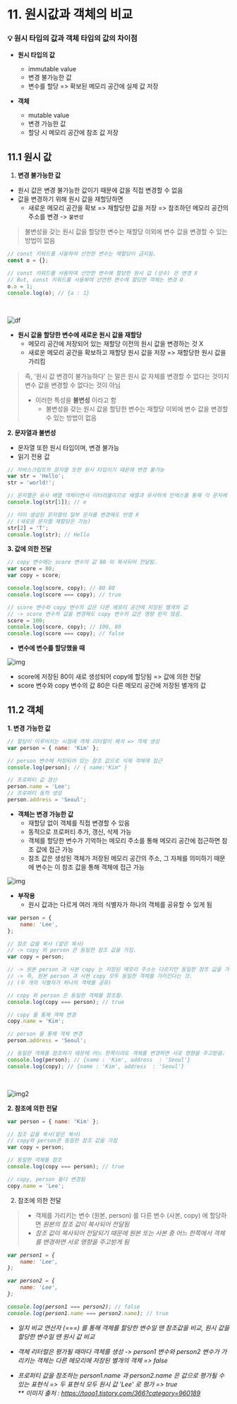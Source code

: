 # 11. 원시값과 객체의 비교

### 💡 원시 타입의 값과 객체 타입의 값의 차이점

- **원시 타입의 값**
  - immutable value
  - 변경 불가능한 값
  - 변수를 할당 => 확보된 메모리 공간에 실제 값 저장
- **객체**

  - mutable value
  - 변경 가능한 값
  - 할당 시 메모리 공간에 참조 값 저장

## 11.1 원시 값

1. **변경 불가능한 값**

- 원시 값은 변경 불가능한 값이기 때문에 값을 직접 변경할 수 없음
- 값을 변경하기 위해 원시 값을 재할당하면
  - 새로운 메모리 공간을 확보 => 재할당한 값을 저장 => 참조하던 메모리 공간의 주소를 변경
    -> `불변성`

> 불변성을 갖는 원시 값을 할당한 변수는 재할당 이외에 변수 값을 변경할 수 있는 방법이 없음

```js
// const 키워드를 사용하여 선언한 변수는 재할당이 금지됨.
const o = {};

// const 키워드를 사용하여 선언한 변수에 할당한 원시 값 (상수) 은 변경 X
// But, const 키워드를 사용하여 선언한 변수에 할당한 객체는 변경 O
o.a = 1;
console.log(o); // {a : 1}
```

<br>

![df](https://blog.kakaocdn.net/dn/bGnhFj/btrdpqzpKIE/DAs9hoDetuuljcQkhRPCk1/img.jpg)

- **원시 값을 할당한 변수에 새로운 원시 값을 재할당**
  - 메모리 공간에 저장되어 있는 재할당 이전의 원시 값을 변경하는 것 X
  - 새로운 메모리 공간을 확보하고 재할당 원시 값을 저장 => 재할당한 원시 값을 가리킴

> 즉, '원시 값 변경이 불가능하다' 는 말은 원시 값 자체를 변경할 수 없다는 것이지 변수 값을 변경할 수 없다는 것이 아님
>
> - 이러한 특성을 **불변성** 이라고 함
>   - 불변성을 갖는 원시 값을 할당한 변수는 재할당 이외에 변수 값을 변경할 수 있는 방법이 없음

**2. 문자열과 불변성**

- 문자열 또한 원시 타입이며, 변경 불가능
- 읽기 전용 값

```jsx
// 자바스크립트의 문자열 또한 원시 타입이기 때문에 변경 불가능
var str = 'Hello';
str = 'world!';

// 문자열은 유사 배열 객체이면서 이터러블이므로 배열과 유사하게 인덱스를 통해 각 문자에 접근 가능
console.log(str[1]); // e

// 이미 생성된 문자열의 일부 문자를 변경해도 반영 X
// (새로운 문자열 재할당은 가능)
str[2] = 'T';
console.log(str); // Hello
```

**3. 값에 의한 전달**

```jsx
// copy 변수에는 score 변수의 값 80 이 복사되어 전달됨.
var score = 80;
var copy = score;

console.log(score, copy); // 80 80
console.log(score === copy); // true

// score 변수와 copy 변수의 값은 다른 메모리 공간에 저장된 별개의 값
// -> score 변수의 값을 변경해도 copy 변수의 값은 영향 받지 않음.
score = 100;
console.log(score, copy); // 100, 80
console.log(score === copy); // false
```

- **변수에 변수를 할당했을 때**

![img](https://blog.kakaocdn.net/dn/7e6OS/btrdo862oUX/lnv8cYKhqCsKU6NBs3mKV0/img.jpg)

- score에 저장된 80이 새로 생성되어 copy에 할당됨 => 값에 의한 전달
- score 변수와 copy 변수의 값 80은 다른 메모리 공간에 저장된 별개의 값

## 11.2 객체

**1. 변경 가능한 값**

```js
// 할당이 이루어지는 시점에 객체 리터럴이 해석 => 객체 생성
var person = { name: 'Kim' };

// person 변수에 저장되어 있는 참조 값으로 식제 객체에 접근
console.log(person); // { name:'Kim" }

// 프로퍼티 값 갱신
person.name = 'Lee';
// 프로퍼티 동적 생성
person.address = 'Seoul';
```

- **객체는 변경 가능한 값**
  - 재할당 없이 객체를 직접 변경할 수 있음
  - 동적으로 프로퍼티 추가, 갱신, 삭제 가능
  - 객체를 할당한 변수가 기억하는 메모리 주소를 통해 메모리 공간에 접근하면 참조 값에 접근 가능
  - 참조 값은 생성된 객체가 저장된 메모리 공간의 주소, 그 자체를 의미하기 때문에 변수는 이 참조 값을 통해 객체에 접근 가능

![img](https://blog.kakaocdn.net/dn/dKRoZe/btrdr4hPpQq/eshJuNbTRN6Sb0FGIwVvu1/img.jpg)

- **부작용**
  - 원시 값과는 다르게 여러 개의 식별자가 하나의 객체를 공유할 수 있게 됨

```jsx
var person = {
	name: 'Lee',
};

// 참조 값을 복사 (얕은 복사)
// -> copy 와 person 은 동일한 참조 값을 가짐.
var copy = person;

// -> 원본 person 과 사본 copy 는 저장된 메모리 주소는 다르지만 동일한 참조 값을 가짐.
// -> 즉, 원본 person 과 사본 copy 모두 동일한 객체를 가리킨다는 것.
// (두 개의 식별자가 하나의 객체를 공유)

// copy 와 person 은 동일한 객체를 참조함.
console.log(copy === person); // true

// copy 를 통해 객체 변경
copy.name = 'Kim';

// person 을 통해 객체 변경
person.address = 'Seoul';

// 동일한 객체를 참조하기 때문에 어느 한쪽이라도 객체를 변경하면 서로 영향을 주고받음.
console.log(person); // {name : 'Kim', address  : 'Seoul'}
console.log(copy); // {name : 'Kim', address  : 'Seoul'}
```

<br>

![img2](https://blog.kakaocdn.net/dn/uAhPs/btrdnjAPqZp/gZtXVt3JeN9MvFXUjkDMNK/img.jpg)

**2. 참조에 의한 전달**

```js
var person = { name: 'Kim' };

// 참조 값을 복사(얕은 복사)
// copy와 person은 동일한 참조 값을 가짐
var copy = person;

// 동일한 객체를 참조
console.log(copy === person); // true

// copy, person 둘다 변경됨
copy.name = 'Lee';
```

2.  참조에 의한 전달

> - 객체를 가리키는 변수 (원본, person) 를 다른 변수 (사본, copy) 에 할당하면 <em> 원본의 참조 값이 복사되어 전달됨
> - 참조 값이 복사되어 전달되기 때문에 원본 또는 사본 중 어느 한쪽에서 객체를 변경하면 서로 영향을 주고받게 됨

```jsx
var person1 = {
	name: 'Lee',
};

var person2 = {
	name: 'Lee',
};

console.log(person1 === person2); // false
console.log(person1.name === person2.name); // true
```

- 일치 비교 연산자 (===) 를 통해 객체를 할당한 변수일 땐 참조값을 비교, 원시 값을 할당한 변수일 땐 원시 값 비교

- 객체 리터럴은 평가될 때마다 객체를 생성 -> person1 변수와 person2 변수가 가리키는 객체는 다른 메모리에 저장된 별개의 객체 => false

- 프로퍼티 값을 참조하는 person1.name 과 person2.name 은 값으로 평가될 수 있는 표현식 => 두 표현식 모두 원시 값 'Lee' 로 평가 => true
  <br>
  \*\* 이미지 출처 : https://tooo1.tistory.com/366?category=960189
